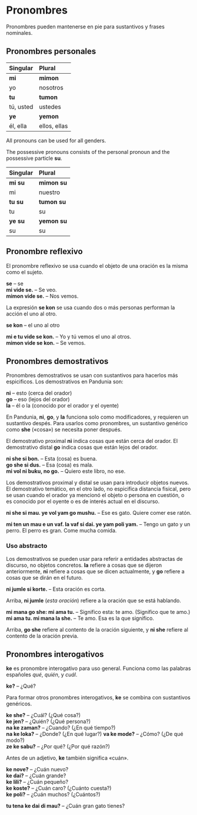 # Pronombres

Pronombres pueden mantenerse en pie para sustantivos y frases nominales.

## Pronombres personales

| Singular    | Plural       |
|:------------|:-------------|
| **mi**      | **mimon**    |
| yo          | nosotros     |
| **tu**      | **tumon**    |
| tú, usted   | ustedes      |
| **ye**      | **yemon**    |
| él, ella    | ellos, ellas |

All pronouns can be used for all genders.

The possessive pronouns consists of the personal pronoun and the possessive particle
**su**.

| Singular    | Plural       |
|:------------|:-------------|
| **mi su**   | **mimon su** |
| mi          | nuestro      |
| **tu su**   | **tumon su** |
| tu          | su           |
| **ye su**   | **yemon su** |
| su          | su           |


## Pronombre reflexivo

El pronombre reflexivo se usa cuando el objeto de una oración es la misma como el sujeto.

**se**
– se  
**mi vide se.**
– Se veo.  
**mimon vide se.**
– Nos vemos.

La expresión **se kon** se usa cuando dos o más personas performan la acción el uno al otro.

**se kon**
– el uno al otro

**mi e tu vide se kon.**
– Yo y tú vemos el uno al otros.  
**mimon vide se kon.**
– Se vemos.


## Pronombres demostrativos

Pronombres demostrativos se usan con sustantivos para hacerlos más espicificos.
Los demostrativos en Pandunia son:

**ni**
– esto (cerca del orador)  
**go**
– eso (lejos del orador)  
**la**
– él o la (conocido por el orador y el oyente)

En Pandunia, **ni**, **go**, y **la** funciona solo como modificadores,
y requieren un sustantivo despés.
Para usarlos como pronombres, un sustantivo genérico como
**she**
(«cosa») se necesita poner después.

El demostrativo proximal
**ni**
indica cosas que están cerca del orador.
El demostrativo distal
**go**
indica cosas que están lejos del orador.

**ni she si bon.**
– Esta (cosa) es buena.  
**go she si dus.**
– Esa (cosa) es mala.  
**mi vol ni buku, no go.**
– Quiero este libro, no ese.

Los demostrativos proximal y distal se usan para introducir objetos nuevos.
El demostrativo temático, en el otro lado,
no espicifica distancia fisical,
pero se usan cuando el orador ya mencionó el objeto o persona en cuestión,
o es conocido por el oyente o es de interés actual en el discurso.

**ni she si mau. ye vol yam go mushu.**
– Ese es gato.  Quiere comer ese ratón.

**mi ten un mau e un vaf. la vaf si dai. ye yam poli yam.**
– Tengo un gato y un perro. El perro es gran. Come mucha comida.


### Uso abstracto

Los demostrativos se pueden usar para referir
a entidades abstractas de discurso, no objetos concretos.
**la** refiere a cosas que se dijeron anteriormente,
**ni** refiere a cosas que se dicen actualmente,
y **go** refiere a cosas que se dirán en el futuro.

**ni jumle si korte.**
– Esta oración es corta.

Arriba, **ni jumle** (_esta oración_) refiere a la oración que se está hablando.

**mi mana go she: mi ama tu.**
– Significo esta: te amo. (Significo que te amo.)  
**mi ama tu. mi mana la she.**
– Te amo. Esa es la que significo.

Arriba, **go she** refiere al contento de la oración siguiente,
y **ni she** refiere al contento de la oración previa.


## Pronombres interogativos

**ke** es pronombre interogativo para uso general.
Funciona como las palabras españoles _qué_, _quién_, y _cuál_.

**ke?**
– ¿Qué?  

Para formar otros pronombres interogativos, **ke** se combina con sustantivos genéricos.

**ke she?**
– ¿Cuál? (¿Qué cosa?)  
**ke jen?**
– ¿Quién? (¿Qué persona?)  
**na ke zaman?**
– ¿Cuando? (¿En qué tiempo?)  
**na ke loka?**
– ¿Donde? (¿En qué lugar?)
**va ke mode?** 
– ¿Cómo? (¿De qué modo?)  
**ze ke sabu?**
– ¿Por qué? (¿Por qué razón?)

Antes de un adjetivo, **ke** también significa «cuán».

**ke nove?**
– ¿Cuán nuevo?  
**ke dai?**
– ¿Cuán grande?  
**ke lili?**
– ¿Cuán pequeño?  
**ke koste?**
– ¿Cuán caro? (¿Cuánto cuesta?)  
**ke poli?**
– ¿Cuán muchos? (¿Cuántos?)  

**tu tena ke dai di mau?**
– ¿Cuán gran gato tienes?


